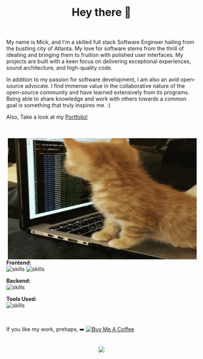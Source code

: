 <h1 align='center'> Hey there 👋 </h1>
<br>
<!-- <a href="https://discord.gg/Parasytekosm#8380">
  <img align="left" width="22px" src="https://raw.githubusercontent.com/peterthehan/peterthehan/master/assets/discord.svg" /> -->
<!-- <a href="https://www.linkedin.com/">
  <img align="left" width="22px" src="https://raw.githubusercontent.com/peterthehan/peterthehan/master/assets/linkedin.svg" />
</a>   -->
<br> 
My name is Mick, and I'm a skilled full stack Software Engineer hailing from the bustling city of Atlanta. My love for software stems from the thrill of ideating and bringing them to fruition with polished user interfaces. My projects are built with a keen focus on delivering exceptional experiences, sound architecture, and high-quality code.

In addition to my passion for software development, I am also an avid open-source advocate. I find immense value in the collaborative nature of the open-source community and have learned extensively from its programs. Being able to share knowledge and work with others towards a common goal is something that truly inspires me. :)

Also, Take a look at my <a href="https://www.mickdev.me/" target="_blank">Portfolio!</a>

 <br>
 <br>
 
 <img align="right" alt="GIF" src="/giphy.gif" width="500" height="320" />
                                                                                                                                                                                                                              
**Frontend:**                                                                                                                                    
<img src="https://skillicons.dev/icons?i=html,js,ts,react,nextjs,electron" alt="skills" style="width:220px;"/>
<img src="https://skillicons.dev/icons?i=babel,jquery,threejs,css,bootstrap,tailwind" alt="skills" style="width:220px;"/>

**Backend:**                                                                                                                                                                  
<img src="https://skillicons.dev/icons?i=nodejs,express,graphql,mongodb,firebase,mysql" alt="skills" style="width:220px;"/>
                                                                                                            
**Tools Used:**                                                                                                                                                                            
<img src="https://skillicons.dev/icons?i=vscode,git,heroku,jest,figma,md" alt="skills" style="width:220px;"/>
                                                                                                                                           
<br> 

If you like my work, prehaps, ➡️
<a href="https://www.buymeacoffee.com/micklitodev" target="_blank"><img src="https://cdn.buymeacoffee.com/buttons/v2/default-red.png" alt="Buy Me A Coffee" width="150" ></a>
<br>
<br>
<p align="center"> <img src="https://github-readme-streak-stats.herokuapp.com?user=micklitodev&theme=tokyonight&date_format=M%20j%5B%2C%20Y%5D" />


